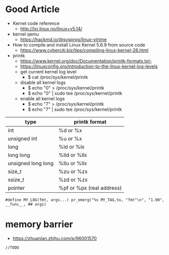 # Good Article
* Kernel code reference
  * http://lxr.linux.no/linux+v5.14/
* kernel qemu
  * https://hackmd.io/@sysprog/linux-virtme
* How to compile and install Linux Kernel 5.6.9 from source code
  * https://www.cyberciti.biz/tips/compiling-linux-kernel-26.html
* printk
  * https://www.kernel.org/doc/Documentation/printk-formats.txt- 
  * https://linuxconfig.org/introduction-to-the-linux-kernel-log-levels
  * get current kernel log level
    * $ cat /proc/sys/kernel/printk
  * disable all kernel logs
    * $ echo "0" > /proc/sys/kernel/printk
    * $ echo "0" | sudo tee /proc/sys/kernel/printk
  * enable all kernel logs
    * $ echo "7" > /proc/sys/kernel/printk
    * $ echo "7" | sudo tee /proc/sys/kernel/printk


| type | printk format |
| ------ | ----- |
| int | %d or %x |
| unsigned int | %u or %x |
| long | %ld or %lx |
| long long | %lld or %llx |
| unsigned long long | %llu or %llx |
| size_t | %zu or %zx |
| ssize_t | %zd or %zx |
| pointer | %pf or %px (real address) |

```
#define MY_LOG(fmt, args...) pr_emerg("%s MY_TAG,%s, "fmt"\n", "1.00", __func__, ## args)
```

# memory barrier
* https://zhuanlan.zhihu.com/p/96001570

````
//TODO

````
